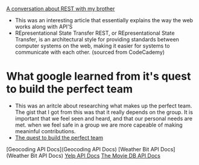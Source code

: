 [A conversation about REST with my brother](https://gist.github.com/brookr/5977550)

- This was an interesting article that essentially explains the way the web works along with API'S
- REpresentational State Transfer
REST, or REpresentational State Transfer, is an architectural style for providing standards between computer systems on the web, making it easier for systems to communicate with each other. (sourced from CodeCademy)

# What google learned from it's quest to build the perfect team
- This was an aritcle about researching what makes up the perfect team.  The gist that I got from this was that it really depends on the group.  It is important that we feel seen and heard, and that our personal needs are met.  when we feel safe in a group we are more capeable of making meaninful contributions.  
- [The quest to build the perfect team](https://www.nytimes.com/2016/02/28/magazine/what-google-learned-from-its-quest-to-build-the-perfect-team.html)

[Geocoding API Docs](Geocoding API Docs)
[Weather Bit API Docs](Weather Bit API Docs)
[Yelp API Docs](https://www.yelp.com/developers/documentation/v3/business_search)
[The Movie DB API Docs](https://developers.themoviedb.org/3/getting-started/introduction)